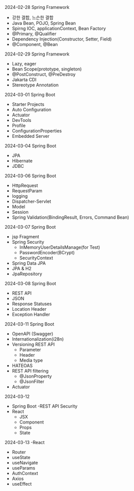 2024-02-28 Spring Framework
- 강한 결합, 느슨한 결합
- Java Bean, POJO, Spring Bean
- Spirng IOC, applicationContext, Bean Factory
- @Primary, @Qualifier
- Dependency Injection(Constructor, Setter, Field)
- @Component, @Bean

2024-02-29 Spring Framework
- Lazy, eager
- Bean Scope(prototype, singleton)
- @PostConstruct, @PreDestroy
- Jakarta CDI
- Stereotype Annotation

2024-03-01 Spring Boot
- Starter Projects
- Auto Configuration
- Actuator
- DevTools
- Profile
- ConfigurationProperties
- Embedded Server
  
2024-03-04 Spring Boot
- JPA
- Hibernate
- JDBC

2024-03-06 Spring Boot
- HttpRequest
- RequestParam
- logging
- Dispatcher-Servlet
- Model
- Session
- Spring Validation(BindingResult, Errors, Command Bean)

2024-03-07 Spring Boot
- jsp Fragment
- Spring Security
    - InMemoryUserDetailsManage(for Test)
    - PasswordEncoder(BCrypt)
    - SecurityContext
- Spring Data JPA
- JPA & H2
- JpaRepository

2024-03-08 Spring Boot
- REST API
- JSON
- Response Statuses
- Location Header
- Exception Handler

2024-03-11 Spring Boot
- OpenAPI (Swagger)
- Internationalization(i28n)
- Versioning REST API
  - Parameter
  - Header
  - Media type
- HATEOAS
- REST API filtering
  - @JsonProperty
  - @JsonFilter
- Actuator

2024-03-12
- Spring Boot
  -REST API Security
- React
  - JSX
  - Component
  - Props
  - State

2024-03-13
-React
- Router
- useState
- useNavigate
- useParams
- AuthContext
- Axios
- useEffect
